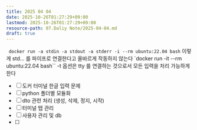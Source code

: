 ```yaml
---
title: 2025 04 04
date: 2025-10-26T01:27:29+09:00
lastmod: 2025-10-26T01:27:29+09:00
resource-path: 07.Daliy Note/2025-04-04.md
draft: true
---
```

` docker run -a stdin -a stdout -a stderr -i --rm ubuntu:22.04 bash`
이렇게 std... 를 파이프로 연결한다고 올바르게 작동하지 않는다
`docker run -it --rm ubuntu:22.04 bash``
-t 옵션은 tty 를 연결하는 것으로서 모든 입력을 처리 가능하게 한다




- [ ] 도커 터미널 한글 입력 문제
- [ ] python 폴더별 모듈화
- [ ] dto 관련 처리 (생성, 삭제, 정지, 시작)
- [ ] 터미널 탭 관리
- [ ] 사용자 관리 및 db
- [ ] 
